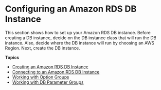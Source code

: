 # Configuring an Amazon RDS DB Instance<a name="CHAP_RDS_Configuring"></a>

This section shows how to set up your Amazon RDS DB instance\. Before creating a DB instance, decide on the DB instance class that will run the DB instance\. Also, decide where the DB instance will run by choosing an AWS Region\. Next, create the DB instance\.

**Topics**
+ [Creating an Amazon RDS DB Instance](CHAP_CommonTasks.Create.md)
+ [Connecting to an Amazon RDS DB Instance](CHAP_CommonTasks.Connect.md)
+ [Working with Option Groups](USER_WorkingWithOptionGroups.md)
+ [Working with DB Parameter Groups](USER_WorkingWithParamGroups.md)